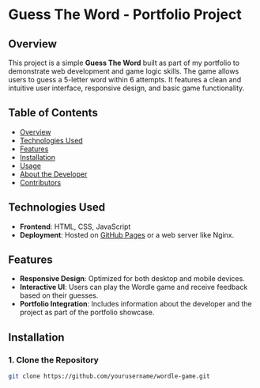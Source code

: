 # Guess The Word - Portfolio Project

## Overview

This project is a simple **Guess The Word** built as part of my portfolio to demonstrate web development and game logic skills. The game allows users to guess a 5-letter word within 6 attempts. It features a clean and intuitive user interface, responsive design, and basic game functionality.

## Table of Contents
- [Overview](#overview)
- [Technologies Used](#technologies-used)
- [Features](#features)
- [Installation](#installation)
- [Usage](#usage)
- [About the Developer](#about-the-developer)
- [Contributors](#contributors)

## Technologies Used
- **Frontend**: HTML, CSS, JavaScript
- **Deployment**: Hosted on [GitHub Pages](https://smaeel12.github.io/) or a web server like Nginx.

## Features
- **Responsive Design**: Optimized for both desktop and mobile devices.
- **Interactive UI**: Users can play the Wordle game and receive feedback based on their guesses.
- **Portfolio Integration**: Includes information about the developer and the project as part of the portfolio showcase.

## Installation

### 1. Clone the Repository
```bash
git clone https://github.com/yourusername/wordle-game.git

